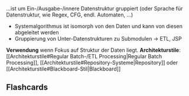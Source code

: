 …ist um Ein-/Ausgabe-/innere Datenstruktur gruppiert (oder Sprache für Datenstruktur, wie Regex, CFG, endl. Automaten, ...)

- Systemalgorithmus ist isomorph von den Daten und kann von diesen abgeleitet werden
- Gruppierung von Unter-Datenstrukturen zu Submodulen
-> ETL, JSP

**Verwendung** wenn Fokus auf Struktur der Daten liegt.
**Architekturstile**: [[Architekturstile#Regular Batch-/ETL Processing|Regular Batch Processing]], [[Architekturstile#Repository-Systeme|Repository]] oder [[Architekturstile#Blackboard-Stil|Blackboard]]

## Flashcards

